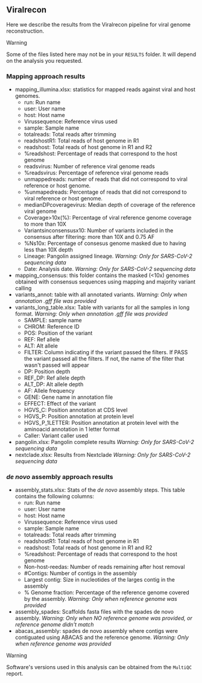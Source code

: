 ## Viralrecon

Here we describe the results from the Viralrecon pipeline for viral genome reconstruction.

> [!WARNING]
> Some of the files listed here may not be in your  `RESULTS` folder. It will depend on the analysis you requested.

### Mapping approach results

* mapping_illumina.xlsx: statistics for mapped reads against viral and host genomes.
  - run: Run name
  - user: User name
  - host: Host name
  - Virussequence: Reference virus used
  - sample: Sample name
  - totalreads: Total reads after trimming
  - readshostR1: Total reads of host genome in R1
  - readshost: Total reads of host genome in R1 and R2
  - %readshost: Percentage of reads that correspond to the host genome
  - readsvirus: Number of reference viral genome reads
  - %readsvirus: Percentage of reference viral genome reads
  - unmappedreads: number of reads that did not correspond to viral reference or host genome.
  - %unmapedreads: Percentage of reads that did not correspond to viral reference or host genome.
  - medianDPcoveragevirus: Median depth of coverage of the reference viral genome
  - Coverage>10x(%): Percentage of viral reference genome coverage to more than 10X
  - Variantsinconsensusx10: Number of variants included in the consensus after filtering: more than 10X and 0.75 AF
  - %Ns10x: Percentage of consesus genome masked due to having less than 10X depth
  - Lineage: Pangolin assigned lineage. *Warning: Only for SARS-CoV-2 sequencing data*
  - Date: Analysis date. *Warning: Only for SARS-CoV-2 sequencing data*
* mapping_consensus: this folder contains the masked (<10x) genomes obtained with consensus sequences using mapping and majority variant calling
* variants_annot: table with all annotated variants. *Warning: Only when annotation .gff file was provided*
* variants_long_table.xlsx: Table with variants for all the samples in long format. *Warning: Only when annotation .gff file was provided*
  - SAMPLE: sample name
  - CHROM: Reference ID
  - POS: Position of the variant
  - REF: Ref allele
  - ALT: Alt allele
  - FILTER: Column indicating if the variant passed the filters. If PASS the variant passed all the filters. If not, the name of the filter that wasn't passed will appear
  - DP: Position depth
  - REF_DP: Ref allele depth
  - ALT_DP: Alt allele depth
  - AF: Allele frequency
  - GENE: Gene name in annotation file​
  - EFFECT: Effect of the variant
  - HGVS_C: Position annotation at CDS level
  - HGVS_P: Position annotation at protein level
  - HGVS_P_1LETTER: Position annotation at protein level with the aminoacid annotation in 1 letter format
  - Caller: Variant caller used
* pangolin.xlsx: Pangolin complete results *Warning: Only for SARS-CoV-2 sequencing data*
* nextclade.xlsx: Results from Nextclade *Warning: Only for SARS-CoV-2 sequencing data*

### *de novo* assembly approach results

* assembly_stats.xlsx: Stats of the *de novo* assembly steps. This table contains the following columns:
  - run: Run name
  - user: User name
  - host: Host name
  - Virussequence: Reference virus used
  - sample: Sample name
  - totalreads: Total reads after trimming
  - readshostR1: Total reads of host genome in R1
  - readshost: Total reads of host genome in R1 and R2
  - %readshost: Percentage of reads that correspond to the host genome
  - Non-host-reedas: Number of reads remaining after host removal
  - \#Contigs: Number of contigs in the assembly
  - Largest contig: Size in nucleotides of the larges contig in the assembly
  - % Genome fraction: Percentage of the reference genome covered by the assembly. *Warning: Only when reference genome was provided*
* assembly_spades: Scaffolds fasta files with the spades de novo assembly. *Warning: Only when NO reference genome was provided, or reference genome didn't match*
* abacas_assembly: spades de novo assembly where contigs were contiguated using ABACAS and the reference genome. *Warning: Only when reference genome was provided*

> [!WARNING]
> Software's versions used in this analysis can be obtained from the  `MultiQC` report.

